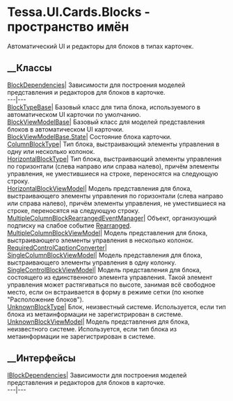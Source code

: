 # Tessa.UI.Cards.Blocks - пространство имён
Автоматический UI и редакторы для блоков в типах карточек.
##  __Классы
[BlockDependencies](T_Tessa_UI_Cards_Blocks_BlockDependencies.htm)|
Зависимости для построения моделей представления и редакторов для блоков в
карточке.  
---|---  
[BlockTypeBase](T_Tessa_UI_Cards_Blocks_BlockTypeBase.htm)|  Базовый класс для
типа блока, используемого в автоматическом UI карточки по умолчанию.  
[BlockViewModelBase](T_Tessa_UI_Cards_Blocks_BlockViewModelBase.htm)|  Базовый
класс для моделей представления блоков в автоматическом UI карточки.  
[BlockViewModelBase.State](T_Tessa_UI_Cards_Blocks_BlockViewModelBase_State.htm)|
Состояние блока карточки.  
[ColumnBlockType](T_Tessa_UI_Cards_Blocks_ColumnBlockType.htm)|  Тип блока,
выстраивающий элементы управления в одну или несколько колонок.  
[HorizontalBlockType](T_Tessa_UI_Cards_Blocks_HorizontalBlockType.htm)|  Тип
блока, выстраивающий элементы управления по горизонтали (слева направо или
справа налево), причём элементы управления, не уместившиеся на строке,
переносятся на следующую строку.  
[HorizontalBlockViewModel](T_Tessa_UI_Cards_Blocks_HorizontalBlockViewModel.htm)|
Модель представления для блока, выстраивающего элементы управления по
горизонтали (слева направо или справа налево), причём элементы управления, не
уместившиеся на строке, переносятся на следующую строку.  
[MultipleColumnBlockRearrangedEventManager](T_Tessa_UI_Cards_Blocks_MultipleColumnBlockRearrangedEventManager.htm)|
Объект, организующий подписку на слабое событие
[Rearranged](E_Tessa_UI_Cards_Blocks_MultipleColumnBlockViewModel_Rearranged.htm).  
[MultipleColumnBlockViewModel](T_Tessa_UI_Cards_Blocks_MultipleColumnBlockViewModel.htm)|
Модель представления для блока, выстраивающего элементы управления в несколько
колонок.  
[RequiredControlCaptionConverter](T_Tessa_UI_Cards_Blocks_RequiredControlCaptionConverter.htm)|  
[SingleColumnBlockViewModel](T_Tessa_UI_Cards_Blocks_SingleColumnBlockViewModel.htm)|
Модель представления для блока, выстраивающего элементы управления в одну
колонку.  
[SingleControlBlockViewModel](T_Tessa_UI_Cards_Blocks_SingleControlBlockViewModel.htm)|
Модель представления для блока, состоящего из единственного элемента
управления. Такой элемент управления может растягиваться по высоте, занимая
всё свободное место, если он встраивается в форму в режиме сетки (по кнопке
"Расположение блоков").  
[UnknownBlockType](T_Tessa_UI_Cards_Blocks_UnknownBlockType.htm)|  Блок,
неизвестный системе. Используется, если тип блока из метаинформации не
зарегистрирован в системе.  
[UnknownBlockViewModel](T_Tessa_UI_Cards_Blocks_UnknownBlockViewModel.htm)|
Модель представления для блока, неизвестного системе. Используется, если тип
блока из метаинформации не зарегистрирован в системе.  
## __Интерфейсы
[IBlockDependencies](T_Tessa_UI_Cards_Blocks_IBlockDependencies.htm)|
Зависимости для построения моделей представления и редакторов для блоков в
карточке.  
---|---
